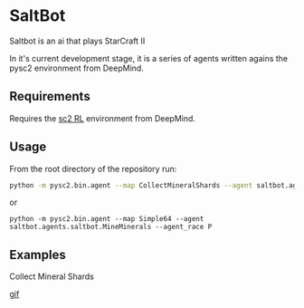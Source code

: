 SaltBot
=======


Saltbot is an ai that plays StarCraft II

In it's current development stage, it is a series of agents written agains the pysc2 environment from DeepMind.



Requirements
------------

Requires the [sc2 RL](https://github.com/deepmind/pysc2) environment from DeepMind.


Usage
-----


From the root directory of the repository run:

```bash
python -m pysc2.bin.agent --map CollectMineralShards --agent saltbot.agents.scripted_agent.NibzCollectMineralShards
```


or


```
python -m pysc2.bin.agent --map Simple64 --agent saltbot.agents.saltbot.MineMinerals --agent_race P
```



Examples
--------


Collect Mineral Shards

[gif](https://gfycat.com/gifs/detail/TimelyMeatyBubblefish)
